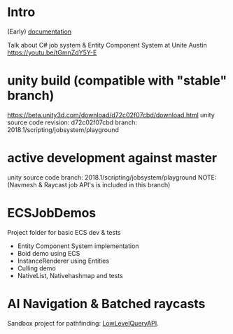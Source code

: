# Intro

(Early) [documentation](Documentation/index.md)

Talk about C# job system & Entity Component System at Unite Austin
https://youtu.be/tGmnZdY5Y-E

# unity build (compatible with "stable" branch)
https://beta.unity3d.com/download/d72c02f07cbd/download.html
unity source code revision: d72c02f07cbd branch: 2018.1/scripting/jobsystem/playground

# active development against master
unity source code branch: 2018.1/scripting/jobsystem/playground
NOTE: (Navmesh & Raycast job API's is included in this branch)

# ECSJobDemos
Project folder for basic ECS dev & tests
* Entity Component System implementation
* Boid demo using ECS
* InstanceRenderer using Entities
* Culling demo
* NativeList, Nativehashmap and tests

# AI Navigation & Batched raycasts
Sandbox project for pathfinding: [LowLevelQueryAPI](UnstablePrototypes/LowLevelQueryAPI).
<!--stackedit_data:
eyJoaXN0b3J5IjpbMjQ5NjkxMjUzLDE4MjYzOTE4MzcsMjQ5Nj
kxMjUzLDE4MjYzOTE4MzddfQ==
-->

